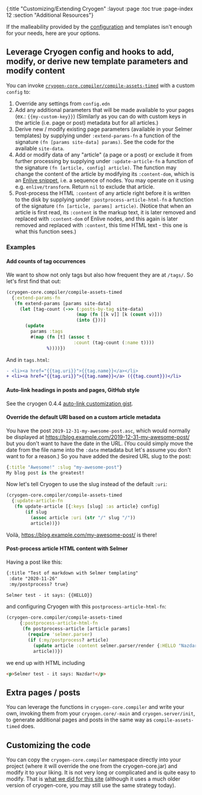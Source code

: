 {:title "Customizing/Extending Cryogen"
 :layout :page
 :toc true
 :page-index 12
 :section "Additional Resources"}

If the malleability provided by the [configuration](configuration.html) and templates isn't enough for your needs, here are your options.

## Leverage Cryogen config and hooks to add, modify, or derive new template parameters and modify content

You can invoke [`cryogen-core.compiler/compile-assets-timed`](https://github.com/cryogen-project/cryogen-core/blob/master/src/cryogen_core/compiler.clj) with a custom `config` to:

1. Override any settings from `config.edn`
2. Add any additional parameters that will be made available to your pages (ex.: `{{my-custom-key}}`)
   (Similarly as you can do with custom keys in the article (i.e. page or post) metadata but for all articles.)
3. Derive new / modify existing page parameters (available in your Selmer templates) by supplying under `:extend-params-fn`
   a function of the signature `(fn [params site-data] params)`. See the code for the available `site-data`.
4. Add or modify data of any "article" (a page or a post) or exclude it from further processing by supplying under
   `:update-article-fn` a function of the signature `(fn [article, config] article)`. The function may change the content of the article
   by modifying its `:content-dom`, which is an [Enlive snippet](https://github.com/cgrand/enlive#concepts), i.e. a sequence of nodes.
   You may operate on it using e.g. `enlive/transform`. Return `nil` to exclude that article.
6. Post-process the HTML `:content` of any article right before it is written to the disk by supplying under `:postprocess-article-html-fn` a function of the signature `(fn [article, params] article)`. (Notice that when an article is first read, its `:content` is the markup text, it is later removed and replaced with `:content-dom` of Enlive nodes, and this again is later removed and replaced with `:content`, this time HTML text - this one is what this function sees.)

### Examples

#### Add counts of tag occurrences

We want to show not only tags but also how frequent they are at `/tags/`. So let's first find that out:

```clojure
(cryogen-core.compiler/compile-assets-timed
  {:extend-params-fn
   (fn extend-params [params site-data]
     (let [tag-count (->> (:posts-by-tag site-data)
                          (map (fn [[k v]] [k (count v)]))
                          (into {}))]
       (update
         params :tags
         #(map (fn [t] (assoc t
                         :count (tag-count (:name t))))
               %))))})
```

And in `tags.html`:

```diff
- <li><a href="{{tag.uri}}">{{tag.name}}</a></li>
+ <li><a href="{{tag.uri}}">{{tag.name}}</a> ({{tag.count}})</li>
```

#### Auto-link headings in posts and pages, GitHub style

See the cryogen 0.4.4 [auto-link customization gist](https://gist.github.com/holyjak/bbeb714ca25ec99b55933c40f2e75881).


#### Override the default URI based on a custom article metadata
You have the post `2019-12-31-my-awesome-post.asc`, which would normally be displayed at https://blog.example.com/2019-12-31-my-awesome-post/ but you don't want to have the date in the URL. (You could simply move the date from the file name into the `:date` metadata but let's assume you don't want to for a reason.) So you have added the desired URL slug to the post:

```clojure
{:title "Awesome!" :slug "my-awesome-post"}
My blog post is the greatest!
```

Now let's tell Cryogen to use the slug instead of the default `:uri`:

```clojure
(cryogen-core.compiler/compile-assets-timed
  {:update-article-fn
   (fn update-article [{:keys [slug] :as article} config]
       (if slug
         (assoc article :uri (str "/" slug "/"))
         article))})
```

Voilà, https://blog.example.com/my-awesome-post/ is there!

#### Post-process article HTML content with Selmer

Having a post like this:

```markdown
{:title "Test of markdown with Selmer templating"
 :date "2020-11-26"
 :my/postprocess? true}

Selmer test - it says: {{HELLO}}
```

and configuring Cryogen with this `postprocess-article-html-fn`:

```clojure
(cryogen-core.compiler/compile-assets-timed
     {:postprocess-article-html-fn
      (fn postprocess-article [article params]
        (require 'selmer.parser)
        (if (:my/postprocess? article)
          (update article :content selmer.parser/render {:HELLO "Nazdar!"})
          article))})
```

we end up with HTML including

```html
<p>Selmer test - it says: Nazdar!</p>
```

## Extra pages / posts

You can leverage the functions in `cryogen-core.compiler` and write your own, invoking them from your `cryogen.core/-main` and `cryogen.server/init`, to generate additional pages and posts in the same way as `compile-assets-timed` does.

## Customizing the code

You can copy the `cryogen-core.compiler` namespace directly into your project (where it will override the one from the cryogen-core.jar) and modify it to your liking. It is not very long or complicated and is quite easy to modify. That is [what we did for this site](https://github.com/cryogen-project/cryogen-docs/blob/fd601c857cc88f7cb633a41c47b4c692e1522ed8/src/cryogen/compiler.clj) (although it uses a much older version of cryogen-core, you may still use the same strategy today).
